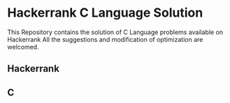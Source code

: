 # Hackerrank C Language Solution
 This Repository contains the solution of C Language problems available on Hackerrank
 All the suggestions and modification of optimization are welcomed. 
 ## Hackerrank
 ## C
